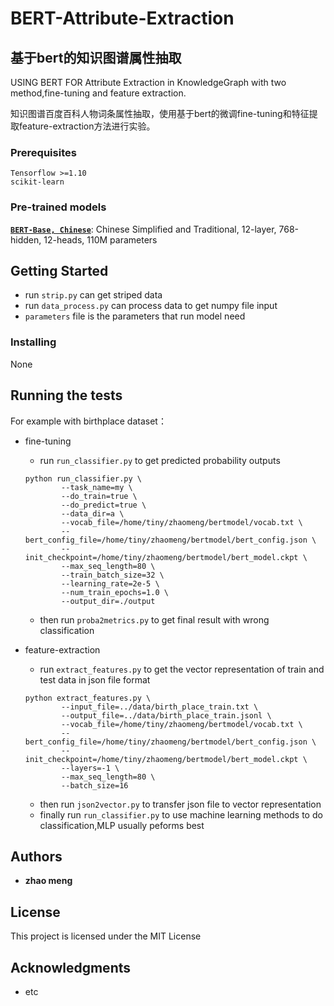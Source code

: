 
# BERT-Attribute-Extraction
##  基于bert的知识图谱属性抽取
USING BERT FOR Attribute Extraction in KnowledgeGraph with two method,fine-tuning and feature extraction.
 
知识图谱百度百科人物词条属性抽取，使用基于bert的微调fine-tuning和特征提取feature-extraction方法进行实验。


### Prerequisites


```
Tensorflow >=1.10
scikit-learn
```
### Pre-trained models
 **[`BERT-Base, Chinese`](https://storage.googleapis.com/bert_models/2018_11_03/chinese_L-12_H-768_A-12.zip)**:
    Chinese Simplified and Traditional, 12-layer, 768-hidden, 12-heads, 110M
    parameters
    
## Getting Started

* run `strip.py` can get striped data
* run `data_process.py` can process data to get numpy file input
* `parameters` file is the parameters that run model need
### Installing

None

## Running the tests

For example with birthplace dataset：
    
* fine-tuning
    * run `run_classifier.py` to get predicted probability outputs
    ```shell
    python run_classifier.py \
            --task_name=my \
            --do_train=true \
            --do_predict=true \
            --data_dir=a \
            --vocab_file=/home/tiny/zhaomeng/bertmodel/vocab.txt \
            --bert_config_file=/home/tiny/zhaomeng/bertmodel/bert_config.json \
            --init_checkpoint=/home/tiny/zhaomeng/bertmodel/bert_model.ckpt \
            --max_seq_length=80 \
            --train_batch_size=32 \
            --learning_rate=2e-5 \
            --num_train_epochs=1.0 \
            --output_dir=./output
    ```    
    * then run `proba2metrics.py` to get final result with wrong classification

* feature-extraction
    * run `extract_features.py` to get the vector representation of train and test data in json file format
    ```shell
    python extract_features.py \
            --input_file=../data/birth_place_train.txt \
            --output_file=../data/birth_place_train.jsonl \
            --vocab_file=/home/tiny/zhaomeng/bertmodel/vocab.txt \
            --bert_config_file=/home/tiny/zhaomeng/bertmodel/bert_config.json \
            --init_checkpoint=/home/tiny/zhaomeng/bertmodel/bert_model.ckpt \
            --layers=-1 \
            --max_seq_length=80 \
            --batch_size=16
    ```    
    * then run `json2vector.py` to transfer json file to vector representation
    * finally run `run_classifier.py` to use machine learning methods to do classification,MLP usually peforms best 


## Authors

* **zhao meng** 
## License

This project is licensed under the MIT License 

## Acknowledgments

* etc
